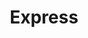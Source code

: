 ---
title: "Express"
url: /ciudad-autonoma-de-buenos-aires/express-murguiondo/
shop: Lebensmittel
---